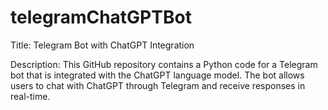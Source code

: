 # telegramChatGPTBot
Title: Telegram Bot with ChatGPT Integration 

Description: This GitHub repository contains a Python code for a Telegram bot that is integrated with the ChatGPT language model. The bot allows users to chat with ChatGPT through Telegram and receive responses in real-time.
